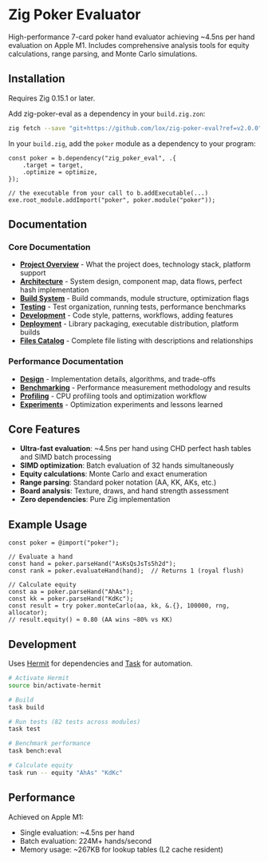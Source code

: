 <!-- Generated: 2025-07-09 07:24:55 UTC -->

# Zig Poker Evaluator

High-performance 7-card poker hand evaluator achieving ~4.5ns per hand evaluation on Apple M1. Includes comprehensive analysis tools for equity calculations, range parsing, and Monte Carlo simulations.

## Installation

Requires Zig 0.15.1 or later.

Add zig-poker-eval as a dependency in your `build.zig.zon`:

```bash
zig fetch --save "git+https://github.com/lox/zig-poker-eval?ref=v2.0.0"
```

In your `build.zig`, add the `poker` module as a dependency to your program:

```zig
const poker = b.dependency("zig_poker_eval", .{
    .target = target,
    .optimize = optimize,
});

// the executable from your call to b.addExecutable(...)
exe.root_module.addImport("poker", poker.module("poker"));
```

## Documentation

### Core Documentation

- **[Project Overview](docs/project-overview.md)** - What the project does, technology stack, platform support
- **[Architecture](docs/architecture.md)** - System design, component map, data flows, perfect hash implementation
- **[Build System](docs/build-system.md)** - Build commands, module structure, optimization flags
- **[Testing](docs/testing.md)** - Test organization, running tests, performance benchmarks
- **[Development](docs/development.md)** - Code style, patterns, workflows, adding features
- **[Deployment](docs/deployment.md)** - Library packaging, executable distribution, platform builds
- **[Files Catalog](docs/files.md)** - Complete file listing with descriptions and relationships

### Performance Documentation

- **[Design](docs/design.md)** - Implementation details, algorithms, and trade-offs
- **[Benchmarking](docs/benchmarking.md)** - Performance measurement methodology and results
- **[Profiling](docs/profiling.md)** - CPU profiling tools and optimization workflow
- **[Experiments](docs/experiments.md)** - Optimization experiments and lessons learned

## Core Features

- **Ultra-fast evaluation**: ~4.5ns per hand using CHD perfect hash tables and SIMD batch processing
- **SIMD optimization**: Batch evaluation of 32 hands simultaneously
- **Equity calculations**: Monte Carlo and exact enumeration
- **Range parsing**: Standard poker notation (AA, KK, AKs, etc.)
- **Board analysis**: Texture, draws, and hand strength assessment
- **Zero dependencies**: Pure Zig implementation

## Example Usage

```zig
const poker = @import("poker");

// Evaluate a hand
const hand = poker.parseHand("AsKsQsJsTs5h2d");
const rank = poker.evaluateHand(hand);  // Returns 1 (royal flush)

// Calculate equity
const aa = poker.parseHand("AhAs");
const kk = poker.parseHand("KdKc");
const result = try poker.monteCarlo(aa, kk, &.{}, 100000, rng, allocator);
// result.equity() ≈ 0.80 (AA wins ~80% vs KK)
```

## Development

Uses [Hermit](https://github.com/cashapp/hermit) for dependencies and [Task](https://taskfile.dev) for automation.

```bash
# Activate Hermit
source bin/activate-hermit

# Build
task build

# Run tests (82 tests across modules)
task test

# Benchmark performance
task bench:eval

# Calculate equity
task run -- equity "AhAs" "KdKc"
```

## Performance

Achieved on Apple M1:

- Single evaluation: ~4.5ns per hand
- Batch evaluation: 224M+ hands/second
- Memory usage: ~267KB for lookup tables (L2 cache resident)
